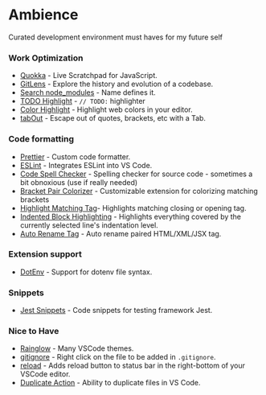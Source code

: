 # Ambience
Curated development environment must haves for my future self


### Work Optimization

- [Quokka](https://marketplace.visualstudio.com/items?itemName=WallabyJs.quokka-vscode) - Live Scratchpad for JavaScript.
- [GitLens](https://marketplace.visualstudio.com/items?itemName=eamodio.gitlens) - Explore the history and evolution of a codebase.
- [Search node_modules](https://marketplace.visualstudio.com/items?itemName=jasonnutter.search-node-modules) - Name defines it.
- [TODO Highlight](https://marketplace.visualstudio.com/items?itemName=wayou.vscode-todo-highlight) - `// TODO:` highlighter
- [Color Highlight](https://marketplace.visualstudio.com/items?itemName=naumovs.color-highlight) - Highlight web colors in your editor.
- [tabOut](https://marketplace.visualstudio.com/items?itemName=albert.TabOut) - Escape out of quotes, brackets, etc with a Tab.

### Code formatting

- [Prettier](https://marketplace.visualstudio.com/items?itemName=esbenp.prettier-vscode) - Custom code formatter.
- [ESLint](https://marketplace.visualstudio.com/items?itemName=dbaeumer.vscode-eslint) - Integrates ESLint into VS Code.
- [Code Spell Checker](https://marketplace.visualstudio.com/items?itemName=streetsidesoftware.code-spell-checker) - Spelling checker for source code - sometimes a bit obnoxious (use if really needed)
- [Bracket Pair Colorizer](https://marketplace.visualstudio.com/items?itemName=CoenraadS.bracket-pair-colorizer) - Customizable extension for colorizing matching brackets
- [Highlight Matching Tag](https://marketplace.visualstudio.com/items?itemName=vincaslt.highlight-matching-tag)- Highlights matching closing or opening tag.
- [Indented Block Highlighting](https://marketplace.visualstudio.com/items?itemName=byi8220.indented-block-highlighting) - Highlights everything covered by the currently selected line's indentation level.
- [Auto Rename Tag](https://marketplace.visualstudio.com/items?itemName=formulahendry.auto-rename-tag) - Auto rename paired HTML/XML/JSX tag.


### Extension support

- [DotEnv](https://marketplace.visualstudio.com/items?itemName=mikestead.dotenv) - Support for dotenv file syntax.


### Snippets

- [Jest Snippets](https://marketplace.visualstudio.com/items?itemName=andys8.jest-snippets) - Code snippets for testing framework Jest.


### Nice to Have

- [Rainglow](https://marketplace.visualstudio.com/items?itemName=daylerees.rainglow) - Many VSCode themes.
- [gitignore](https://marketplace.visualstudio.com/items?itemName=michelemelluso.gitignore#overview) - Right click on the file to be added in `.gitignore`.
- [reload](https://marketplace.visualstudio.com/items?itemName=natqe.reload) - Adds reload button to status bar in the right-bottom of your VSCode editor.
- [Duplicate Action](https://marketplace.visualstudio.com/items?itemName=mrmlnc.vscode-duplicate) - Ability to duplicate files in VS Code.
